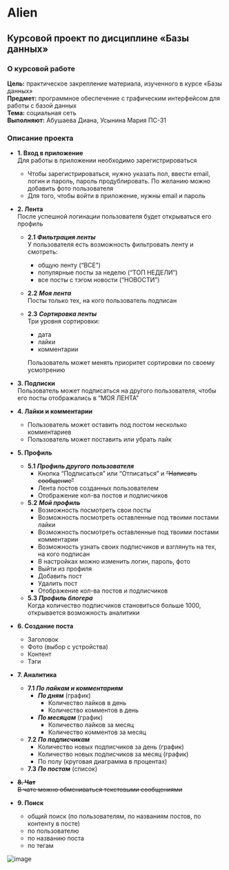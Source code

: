 # Alien

## Курсовой проект по дисциплине «Базы данных»

### О курсовой работе

**Цель:** практическое закрепление материала, изученного в курсе «Базы данных»  
**Предмет:** программное обеспечение с графическим интерфейсом для работы с базой данных  
**Тема:** социальная сеть  
**Выполняют:** Абушаева Диана, Усынина Мария ПС-31  

### Описание проекта

- **1. Вход в приложение**  
Для работы в приложении необходимо зарегистрироваться  
    - Чтобы зарегистрироваться, нужно указать пол, ввести email, логин и пароль, пароль продублировать. По желанию можно добавить фото пользователя  
    - Для того, чтобы войти в приложение, нужны email и пароль

- **2. Лента**  
После успешной логинации пользователя будет открываться его профиль
    - **2.1** ***Фильтрация ленты***  
  У пользователя есть возможность фильтровать ленту и смотреть: 
        - общую ленту (“ВСЕ”)
        - популярные посты за неделю (“ТОП НЕДЕЛИ”)
        - все посты с тэгом новости (“НОВОСТИ”)
    - **2.2** ***Моя лента***  
Посты только тех, на кого пользователь подписан 
    - **2.3** ***Сортировка ленты***  
Три уровня сортировки: 
        - дата
        - лайки
        - комментарии  

        Пользователь может менять приоритет сортировки по своему усмотрению  

- **3. Подписки**  
Пользователь может подписаться на другого пользователя, чтобы его посты отображались в “МОЯ ЛЕНТА”

- **4. Лайки и комментарии**  
    - Пользователь может оставить под постом несколько комментариев  
    - Пользователь может поставить или убрать лайк

- **5. Профиль**  
    - **5.1** ***Профиль другого пользователя***  
        - Кнопка “Подписаться” или “Отписаться” и ~~“Написать сообщение”~~  
        - Лента постов созданных пользователем  
        - Отображение кол-ва постов и подписчиков  
    - **5.2** ***Мой профиль***  
        - Возможность посмотреть свои посты  
        - Возможность посмотреть оставленные под твоими постами лайки  
        - Возможность посмотреть оставленные под твоими постами комментарии  
        - Возможность узнать своих подписчиков и взглянуть на тех, на кого подписан  
        - В настройках можно изменить логин, пароль, фото  
        - Выйти из профиля   
        - Добавить пост  
        - Удалить пост  
        - Отображение кол-ва постов и подписчиков  
    - **5.3** ***Профиль блогера***  
Когда количество подписчиков становиться больше 1000, открывается возможность аналитики

- **6. Создание поста**  
    - Заголовок  
    - Фото (выбор с устройства)  
    - Контент  
    - Тэги  

- **7. Аналитика**  
    - **7.1** ***По лайкам и комментариям***  
        - ***По дням*** (график)  
            - Количество лайков в день  
            - Количество комментов в день  
        - ***По месяцам*** (график)  
            - Количество лайков за месяц  
            - Количество комментов за месяц  
    - **7.2** ***По подписчикам***  
        - Количество новых подписчиков за день (график)  
        - Количество новых подписчиков за месяц (график)  
        - По полу (круговая диаграмма в процентах)  
    - **7.3** ***По постам*** (список)    

- **~~8. Чат~~**  
~~В чате можно обмениваться текстовыми сообщениями~~

- **9. Поиск**
    - общий поиск (по пользователям, по названиям постов, по контенту в посте)  
    - по пользователю  
    - по названию поста   
    - по тегам  


![image](https://user-images.githubusercontent.com/79213041/192798542-51e83421-25ca-4eaa-a989-d9dac902b7d5.png)
